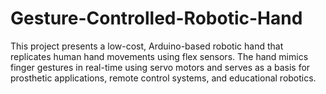 # Gesture-Controlled-Robotic-Hand
This project presents a low-cost, Arduino-based robotic hand that replicates human hand movements using flex sensors. The hand mimics finger gestures in real-time using servo motors and serves as a basis for prosthetic applications, remote control systems, and educational robotics.
